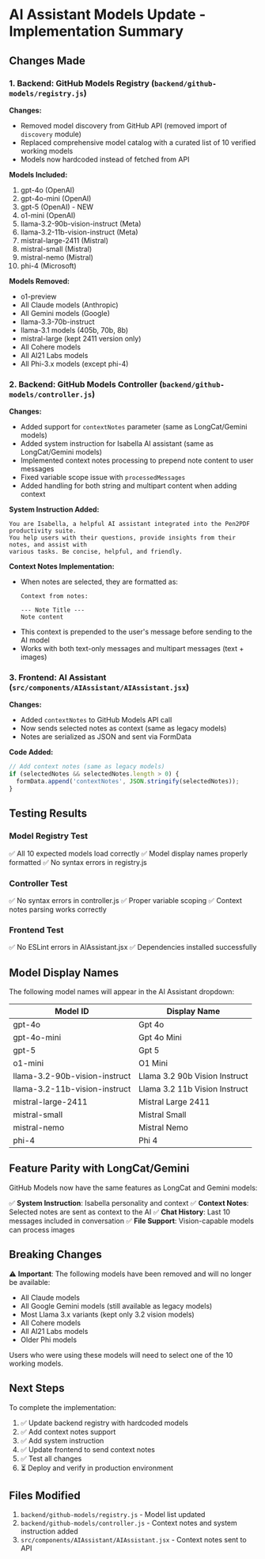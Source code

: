 # AI Assistant Models Update - Implementation Summary

## Changes Made

### 1. Backend: GitHub Models Registry (`backend/github-models/registry.js`)

**Changes:**
- Removed model discovery from GitHub API (removed import of `discovery` module)
- Replaced comprehensive model catalog with a curated list of 10 verified working models
- Models now hardcoded instead of fetched from API

**Models Included:**
1. gpt-4o (OpenAI)
2. gpt-4o-mini (OpenAI)
3. gpt-5 (OpenAI) - NEW
4. o1-mini (OpenAI)
5. llama-3.2-90b-vision-instruct (Meta)
6. llama-3.2-11b-vision-instruct (Meta)
7. mistral-large-2411 (Mistral)
8. mistral-small (Mistral)
9. mistral-nemo (Mistral)
10. phi-4 (Microsoft)

**Models Removed:**
- o1-preview
- All Claude models (Anthropic)
- All Gemini models (Google)
- llama-3.3-70b-instruct
- llama-3.1 models (405b, 70b, 8b)
- mistral-large (kept 2411 version only)
- All Cohere models
- All AI21 Labs models
- All Phi-3.x models (except phi-4)

### 2. Backend: GitHub Models Controller (`backend/github-models/controller.js`)

**Changes:**
- Added support for `contextNotes` parameter (same as LongCat/Gemini models)
- Added system instruction for Isabella AI assistant (same as LongCat/Gemini models)
- Implemented context notes processing to prepend note content to user messages
- Fixed variable scope issue with `processedMessages`
- Added handling for both string and multipart content when adding context

**System Instruction Added:**
```
You are Isabella, a helpful AI assistant integrated into the Pen2PDF productivity suite. 
You help users with their questions, provide insights from their notes, and assist with 
various tasks. Be concise, helpful, and friendly.
```

**Context Notes Implementation:**
- When notes are selected, they are formatted as:
  ```
  Context from notes:
  
  --- Note Title ---
  Note content
  ```
- This context is prepended to the user's message before sending to the AI model
- Works with both text-only messages and multipart messages (text + images)

### 3. Frontend: AI Assistant (`src/components/AIAssistant/AIAssistant.jsx`)

**Changes:**
- Added `contextNotes` to GitHub Models API call
- Now sends selected notes as context (same as legacy models)
- Notes are serialized as JSON and sent via FormData

**Code Added:**
```javascript
// Add context notes (same as legacy models)
if (selectedNotes && selectedNotes.length > 0) {
  formData.append('contextNotes', JSON.stringify(selectedNotes));
}
```

## Testing Results

### Model Registry Test
✅ All 10 expected models load correctly
✅ Model display names properly formatted
✅ No syntax errors in registry.js

### Controller Test
✅ No syntax errors in controller.js
✅ Proper variable scoping
✅ Context notes parsing works correctly

### Frontend Test
✅ No ESLint errors in AIAssistant.jsx
✅ Dependencies installed successfully

## Model Display Names

The following model names will appear in the AI Assistant dropdown:

| Model ID | Display Name |
|----------|-------------|
| gpt-4o | Gpt 4o |
| gpt-4o-mini | Gpt 4o Mini |
| gpt-5 | Gpt 5 |
| o1-mini | O1 Mini |
| llama-3.2-90b-vision-instruct | Llama 3.2 90b Vision Instruct |
| llama-3.2-11b-vision-instruct | Llama 3.2 11b Vision Instruct |
| mistral-large-2411 | Mistral Large 2411 |
| mistral-small | Mistral Small |
| mistral-nemo | Mistral Nemo |
| phi-4 | Phi 4 |

## Feature Parity with LongCat/Gemini

GitHub Models now have the same features as LongCat and Gemini models:

✅ **System Instruction**: Isabella personality and context
✅ **Context Notes**: Selected notes are sent as context to the AI
✅ **Chat History**: Last 10 messages included in conversation
✅ **File Support**: Vision-capable models can process images

## Breaking Changes

⚠️ **Important**: The following models have been removed and will no longer be available:
- All Claude models
- All Google Gemini models (still available as legacy models)
- Most Llama 3.x variants (kept only 3.2 vision models)
- All Cohere models
- All AI21 Labs models
- Older Phi models

Users who were using these models will need to select one of the 10 working models.

## Next Steps

To complete the implementation:

1. ✅ Update backend registry with hardcoded models
2. ✅ Add context notes support
3. ✅ Add system instruction
4. ✅ Update frontend to send context notes
5. ✅ Test all changes
6. ⏳ Deploy and verify in production environment

## Files Modified

1. `backend/github-models/registry.js` - Model list updated
2. `backend/github-models/controller.js` - Context notes and system instruction added
3. `src/components/AIAssistant/AIAssistant.jsx` - Context notes sent to API
